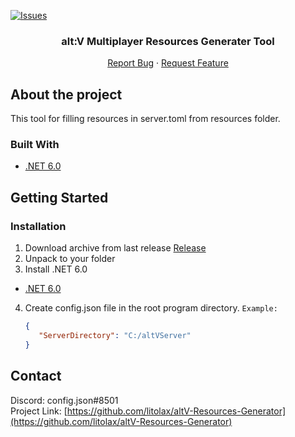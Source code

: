[![Issues][issues-shield]][issues-url]


<h3 align="center">alt:V Multiplayer Resources Generater Tool</h3>

  <p align="center">
    <a href="https://github.com/litolax/altV-Resources-Generator/issues">Report Bug</a>
    ·
    <a href="https://github.com/litolax/altV-Resources-Generator/issues">Request Feature</a>
  </p>
</div>

<!-- About the project -->
## About the project

This tool for filling resources in server.toml from resources folder.


### Built With

* [.NET 6.0](https://dotnet.microsoft.com/en-us/download/dotnet/6.0)

<!-- GETTING STARTED -->
## Getting Started
### Installation

1. Download archive from last release [Release](https://github.com/litolax/altV-Resources-Generator/releases)
2. Unpack to your folder
3. Install .NET 6.0
* [.NET 6.0](https://dotnet.microsoft.com/en-us/download/dotnet/6.0)
4. Create config.json file in the root program directory. `Example:`
   ```json
   {
      "ServerDirectory": "C:/altVServer"
   }
   ```

<!-- CONTACT -->
## Contact

Discord: config.json#8501
<br>
Project Link: [https://github.com/litolax/altV-Resources-Generator](https://github.com/litolax/altV-Resources-Generator)

<!-- MARKDOWN LINKS & IMAGES -->
<!-- https://www.markdownguide.org/basic-syntax/#reference-style-links -->
[issues-shield]: https://img.shields.io/github/issues/litolax/altV-Resources-Generator.svg?style=for-the-badge
[issues-url]: https://github.com/litolax/altV-Resources-Generator/issues
